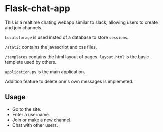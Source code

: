 # Flask-chat-app

This is a realtime chating webapp similar to slack, allowing users to create and join channels.

`Localstorage` is used insted of a database to store `sessions`.

`/static` contains the javascript and css files.

`/templates` contains the html layout of pages. `layout.html` is the basic templete used by others.

`application.py` is the main application.

Addition feature to delete one's own messages is implemeted.

## Usage

- Go to the site.
- Enter a username.
- Join or make a new channel.
- Chat with other users.

